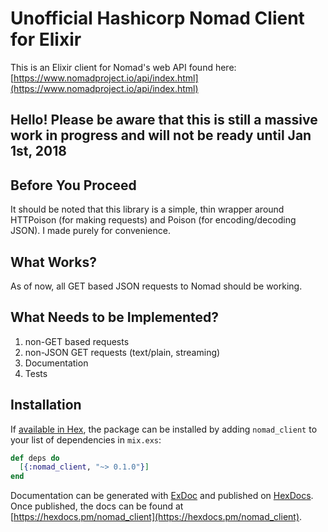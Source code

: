 # Unofficial Hashicorp Nomad Client for Elixir

This is an Elixir client for Nomad's web API found here: [https://www.nomadproject.io/api/index.html](https://www.nomadproject.io/api/index.html)

## Hello! Please be aware that this is still a massive work in progress and will not be ready until Jan 1st, 2018

## Before You Proceed

It should be noted that this library is a simple, thin wrapper around HTTPoison (for making requests)
and Poison (for encoding/decoding JSON). I made purely for convenience.

## What Works?

As of now, all GET based JSON requests to Nomad should be working.

## What Needs to be Implemented?

1. non-GET based requests
2. non-JSON GET requests (text/plain, streaming)
3. Documentation
4. Tests

## Installation

If [available in Hex](https://hex.pm/docs/publish), the package can be installed
by adding `nomad_client` to your list of dependencies in `mix.exs`:

```elixir
def deps do
  [{:nomad_client, "~> 0.1.0"}]
end
```

Documentation can be generated with [ExDoc](https://github.com/elixir-lang/ex_doc)
and published on [HexDocs](https://hexdocs.pm). Once published, the docs can
be found at [https://hexdocs.pm/nomad_client](https://hexdocs.pm/nomad_client).
